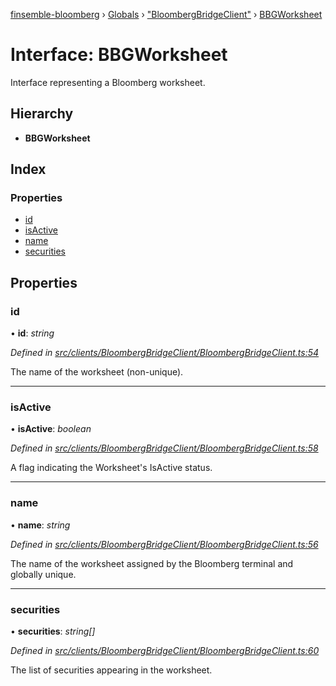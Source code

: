[finsemble-bloomberg](../README.md) › [Globals](../globals.md) › ["BloombergBridgeClient"](../modules/_bloombergbridgeclient_.md) › [BBGWorksheet](_bloombergbridgeclient_.bbgworksheet.md)

# Interface: BBGWorksheet

Interface representing a Bloomberg worksheet.

## Hierarchy

* **BBGWorksheet**

## Index

### Properties

* [id](_bloombergbridgeclient_.bbgworksheet.md#id)
* [isActive](_bloombergbridgeclient_.bbgworksheet.md#isactive)
* [name](_bloombergbridgeclient_.bbgworksheet.md#name)
* [securities](_bloombergbridgeclient_.bbgworksheet.md#securities)

## Properties

###  id

• **id**: *string*

*Defined in [src/clients/BloombergBridgeClient/BloombergBridgeClient.ts:54](https://github.com/ChartIQ/finsemble-bloomberg/blob/d3eef0e/src/clients/BloombergBridgeClient/BloombergBridgeClient.ts#L54)*

The name of the worksheet (non-unique).

___

###  isActive

• **isActive**: *boolean*

*Defined in [src/clients/BloombergBridgeClient/BloombergBridgeClient.ts:58](https://github.com/ChartIQ/finsemble-bloomberg/blob/d3eef0e/src/clients/BloombergBridgeClient/BloombergBridgeClient.ts#L58)*

A flag indicating the Worksheet's IsActive status.

___

###  name

• **name**: *string*

*Defined in [src/clients/BloombergBridgeClient/BloombergBridgeClient.ts:56](https://github.com/ChartIQ/finsemble-bloomberg/blob/d3eef0e/src/clients/BloombergBridgeClient/BloombergBridgeClient.ts#L56)*

The name of the worksheet assigned by the Bloomberg terminal and globally unique.

___

###  securities

• **securities**: *string[]*

*Defined in [src/clients/BloombergBridgeClient/BloombergBridgeClient.ts:60](https://github.com/ChartIQ/finsemble-bloomberg/blob/d3eef0e/src/clients/BloombergBridgeClient/BloombergBridgeClient.ts#L60)*

The list of securities appearing in the worksheet.
